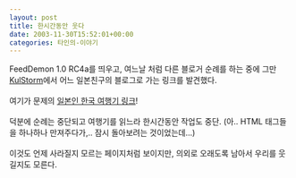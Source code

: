```yaml
---
layout: post
title: 한시간동안 웃다
date: 2003-11-30T15:52:01+00:00
categories: 타인의-이야기
---
```

FeedDemon 1.0 RC4a를 띄우고, 여느날 처럼 다른 블로거 순례를 하는 중에 그만 <a href="http://www.kulstorm.com/blog/weblog.php?id=P162" target=bb>KulStorm</a>에서 어느 일본친구의 블로그로 가는 링크를 발견했다.<br /><br />여기가 문제의 <a href="http://eljza.com/www.naokis.net/" target=bb>일본인 한국 여행기 링크</a>!<br /><br />덕분에 순례는 중단되고 여행기를 읽느라 한시간동안 작업도 중단. (아.. HTML 태그들을 하나하나 만져주다가,.. 잠시 돌아보려는 것이었는데...)<br /><br />이것도 언제 사라질지 모르는 페이지처럼 보이지만, 의외로 오래도록 남아서 우리를 웃길지도 모른다.

